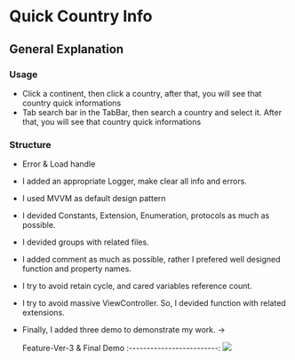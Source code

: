 # Quick Country Info

## General Explanation
### Usage
- Click a continent, then click a country, after that, you will see that country quick informations
- Tab search bar in the TabBar, then search a country and select it. After that, you will see that country quick informations

### Structure
- Error & Load handle
- I added an appropriate Logger, make clear all info and errors.
- I used MVVM as default design pattern
- I devided Constants, Extension, Enumeration, protocols as much as possible.
- I devided groups with related files.
- I added comment as much as possible, rather I prefered well designed function and property names.
- I try to avoid retain cycle, and cared variables reference count.
- I try to avoid massive ViewController. So, I devided function with related extensions.

- Finally, I added three demo to demonstrate my work. ->

  Feature-Ver-3 & Final Demo
:-------------------------:
![](DemoGifs/Final-Demo.gif)
